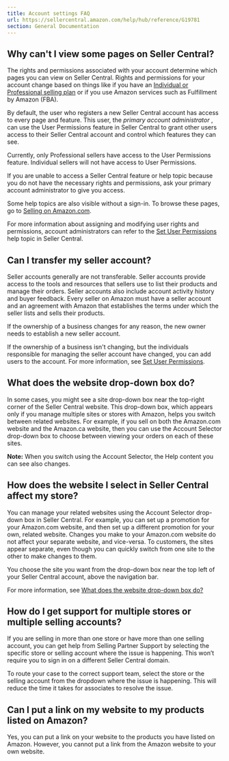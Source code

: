 ```yaml
---
title: Account settings FAQ
url: https://sellercentral.amazon.com/help/hub/reference/G19781
section: General Documentation
---
```


## Why can't I view some pages on Seller Central?

The rights and permissions associated with your account determine which pages
you can view on Seller Central. Rights and permissions for your account change
based on things like if you have an [Individual or Professional selling
plan](/gp/help/G64491) or if you use Amazon services such as Fulfillment by
Amazon (FBA).

By default, the user who registers a new Seller Central account has access to
every page and feature. This user, the _primary account administrator_ , can
use the User Permissions feature in Seller Central to grant other users access
to their Seller Central account and control which features they can see.

Currently, only Professional sellers have access to the User Permissions
feature. Individual sellers will not have access to User Permissions.

If you are unable to access a Seller Central feature or help topic because you
do not have the necessary rights and permissions, ask your primary account
administrator to give you access.

Some help topics are also visible without a sign-in. To browse these pages, go
to [Selling on Amazon.com](https://sell.amazon.com).

For more information about assigning and modifying user rights and
permissions, account administrators can refer to the [Set User
Permissions](/gp/help/901) help topic in Seller Central.

## Can I transfer my seller account?

Seller accounts generally are not transferable. Seller accounts provide access
to the tools and resources that sellers use to list their products and manage
their orders. Seller accounts also include account activity history and buyer
feedback. Every seller on Amazon must have a seller account and an agreement
with Amazon that establishes the terms under which the seller lists and sells
their products.

If the ownership of a business changes for any reason, the new owner needs to
establish a new seller account.

If the ownership of a business isn't changing, but the individuals responsible
for managing the seller account have changed, you can add users to the
account. For more information, see [Set User Permissions](/gp/help/901).

## What does the website drop-down box do?

In some cases, you might see a site drop-down box near the top-right corner of
the Seller Central website. This drop-down box, which appears only if you
manage multiple sites or stores with Amazon, helps you switch between related
websites. For example, if you sell on both the Amazon.com website and the
Amazon.ca website, then you can use the Account Selector drop-down box to
choose between viewing your orders on each of these sites.

**Note:** When you switch using the Account Selector, the Help content you can
see also changes.

## How does the website I select in Seller Central affect my store?

You can manage your related websites using the Account Selector drop-down box
in Seller Central. For example, you can set up a promotion for your Amazon.com
website, and then set up a different promotion for your own, related website.
Changes you make to your Amazon.com website do not affect your separate
website, and vice-versa. To customers, the sites appear separate, even though
you can quickly switch from one site to the other to make changes to them.

You choose the site you want from the drop-down box near the top left of your
Seller Central account, above the navigation bar.

For more information, see [What does the website drop-down box
do?](/gp/help/26971)

## How do I get support for multiple stores or multiple selling accounts?

If you are selling in more than one store or have more than one selling
account, you can get help from Selling Partner Support by selecting the
specific store or selling account where the issue is happening. This won’t
require you to sign in on a different Seller Central domain.

To route your case to the correct support team, select the store or the
selling account from the dropdown where the issue is happening. This will
reduce the time it takes for associates to resolve the issue.

## Can I put a link on my website to my products listed on Amazon?

Yes, you can put a link on your website to the products you have listed on
Amazon. However, you cannot put a link from the Amazon website to your own
website.

